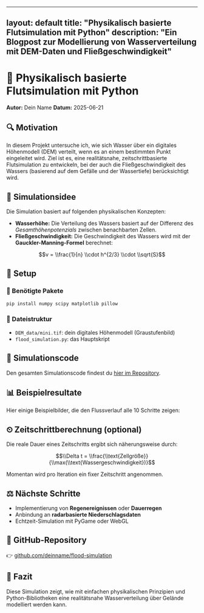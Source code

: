 ---

layout: default
title: "Physikalisch basierte Flutsimulation mit Python"
description: "Ein Blogpost zur Modellierung von Wasserverteilung mit DEM-Daten und Fließgeschwindigkeit"
--------------------------------------------------------------------------------------------------------

# 🌊 Physikalisch basierte Flutsimulation mit Python

**Autor:** Dein Name
**Datum:** 2025-06-21

## 🔍 Motivation

In diesem Projekt untersuche ich, wie sich Wasser über ein digitales Höhenmodell (DEM) verteilt, wenn es an einem bestimmten Punkt eingeleitet wird. Ziel ist es, eine realitätsnahe, zeitschrittbasierte Flutsimulation zu entwickeln, bei der auch die Fließgeschwindigkeit des Wassers (basierend auf dem Gefälle und der Wassertiefe) berücksichtigt wird.

## 🧬 Simulationsidee

Die Simulation basiert auf folgenden physikalischen Konzepten:

* **Wasserhöhe:** Die Verteilung des Wassers basiert auf der Differenz des *Gesamthöhenpotenzials* zwischen benachbarten Zellen.
* **Fließgeschwindigkeit:** Die Geschwindigkeit des Wassers wird mit der **Gauckler-Manning-Formel** berechnet:

```math
v = \\frac{1}{n} \\cdot h^{2/3} \\cdot \\sqrt{S}
```

## 💪 Setup

### 📆 Benötigte Pakete

```bash
pip install numpy scipy matplotlib pillow
```

### 📁 Dateistruktur

* `DEM_data/mini.tif`: dein digitales Höhenmodell (Graustufenbild)
* `flood_simulation.py`: das Hauptskript

## 🔮 Simulationscode

Den gesamten Simulationscode findest du [hier im Repository](https://github.com/deinname/flood-simulation).

## 📊 Beispielresultate

Hier einige Beispielbilder, die den Flussverlauf alle 10 Schritte zeigen:

## ⏲ Zeitschrittberechnung (optional)

Die reale Dauer eines Zeitschritts ergibt sich näherungsweise durch:

```math
\\Delta t = \\frac{\\text{Zellgröße}}{\\max(\\text{Wassergeschwindigkeit})}
```

Momentan wird pro Iteration ein fixer Zeitschritt angenommen.

## ⚖️ Nächste Schritte

* Implementierung von **Regenereignissen** oder **Dauerregen**
* Anbindung an **radarbasierte Niederschlagsdaten**
* Echtzeit-Simulation mit PyGame oder WebGL

## 📅 GitHub-Repository

👉 [github.com/deinname/flood-simulation](https://github.com/deinname/flood-simulation)

## 💪 Fazit

Diese Simulation zeigt, wie mit einfachen physikalischen Prinzipien und Python-Bibliotheken eine realitätsnahe Wasserverteilung über Gelände modelliert werden kann.
